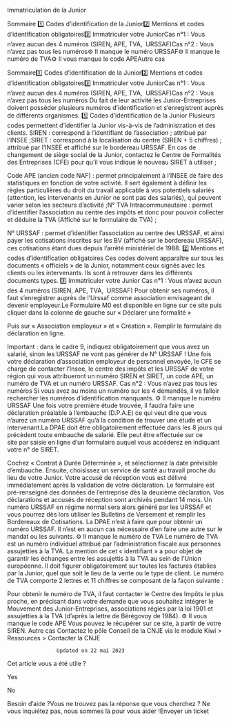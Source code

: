 



Immatriculation de la Junior

Sommaire 
1️⃣ Codes d’identification de la Junior2️⃣ Mentions et codes d’identification obligatoires3️⃣ Immatriculer votre JuniorCas n°1 : Vous n’avez aucun des 4 numéros (SIREN, APE, TVA,  URSSAF)Cas n°2 : Vous n’avez pas tous les numéros⚙️ Il manque le numéro URSSAF⚙️ Il manque le numéro de TVA⚙️ Il vous manque le code APEAutre cas



Sommaire1️⃣ Codes d’identification de la Junior2️⃣ Mentions et codes d’identification obligatoires3️⃣ Immatriculer votre JuniorCas n°1 : Vous n’avez aucun des 4 numéros (SIREN, APE, TVA,  URSSAF)Cas n°2 : Vous n’avez pas tous les numéros
Du fait de leur activité les Junior-Entreprises doivent posséder plusieurs numéros d’identification et s’enregistrent auprès de différents organismes.
1️⃣ Codes d’identification de la Junior
Plusieurs codes permettent d’identifier la Junior vis-à-vis de l’administration et des clients.
SIREN : correspond à l’identifiant de l’association ; attribué par l’INSEE ;SIRET : correspond à la localisation du centre (SIREN + 5 chiffres) ; attribué par l’INSEE et affiché sur le bordereau URSSAF. En cas de changement de siège social de la Junior, contactez le Centre de Formalités des Entreprises (CFE) pour qu’il vous indique le nouveau SIRET à utiliser ;


Code APE (ancien code NAF) : permet principalement à l’INSEE de faire des statistiques en fonction de votre activité. Il sert également à définir les règles particulières du droit du travail applicable à vos potentiels salariés (attention, les intervenants en Junior ne sont pas des salariés), qui peuvent varier selon les secteurs d’activité ;N° TVA Intracommunautaire : permet d’identifier l’association au centre des impôts et donc pour pouvoir collecter et déduire la TVA (Affiché sur le formulaire de TVA) ;


N° URSSAF : permet d’identifier l’association au centre des URSSAF, et ainsi payer les cotisations inscrites sur les BV (affiché sur le bordereau URSSAF), ces cotisations étant dues depuis l’arrêté ministériel de 1988.
2️⃣ Mentions et codes d’identification obligatoires
Ces codes doivent apparaître sur tous les documents « officiels » de la Junior, notamment ceux signés avec les clients ou les intervenants. Ils sont à retrouver dans les différents documents types.
3️⃣ Immatriculer votre Junior
Cas n°1 : Vous n’avez aucun des 4 numéros (SIREN, APE, TVA,  URSSAF)
Pour obtenir ses numéros, il faut s’enregistrer auprès de l’Urssaf comme association envisageant de devenir employeur.Le Formulaire M0 est disponible en ligne sur ce site puis cliquer dans la colonne de gauche sur « Déclarer une formalité »

Puis sur « Association employeur » et « Création ».
Remplir le formulaire de déclaration en ligne.


Important : dans le cadre 9, indiquez obligatoirement que vous avez un salarié, sinon les URSSAF ne vont pas générer de N° URSSAF !
Une fois votre déclaration d’association employeur de personnel envoyée, le CFE se charge de contacter l’Insee, le centre des impôts et les URSSAF de votre région qui vous attribueront un numéro SIREN et SIRET, un code APE, un numéro de TVA et un numéro URSSAF.
Cas n°2 : Vous n’avez pas tous les numéros
Si vous avez au moins un numéro sur les 4 demandés, il va falloir rechercher les numéros d’identification manquants.
⚙️ Il manque le numéro URSSAF
Une fois votre première étude trouvée, il faudra faire une déclaration préalable à l’embauche (D.P.A.E) ce qui veut dire que vous n’aurez un numéro URSSAF qu’à la condition de trouver une étude et un intervenant.La DPAE doit être obligatoirement effectuée dans les 8 jours qui précèdent toute embauche de salarié. Elle peut être effectuée sur ce site par saisie en ligne d’un formulaire auquel vous accéderez en indiquant votre n° de SIRET.



Cochez « Contrat à Durée Déterminée », et sélectionnez la date prévisible d’embauche.
Ensuite, choisissez un service de santé au travail proche du lieu de votre Junior.
Votre accusé de réception vous est délivré immédiatement après la validation de votre déclaration.
Le formulaire est pré-renseigné des données de l’entreprise dès la deuxième déclaration.
Vos déclarations et accusés de réception sont archivés pendant 14 mois. Un numéro URSSAF en régime normal sera alors généré par les URSSAF et vous pourrez dès lors utiliser les Bulletins de Versement et remplir les Bordereaux de Cotisations.
La DPAE n’est à faire que pour obtenir un numéro URSSAF. Il n’est en aucun cas nécessaire d’en faire une autre sur le mandat ou les suivants.
⚙️ Il manque le numéro de TVA
Le numéro de TVA est un numéro individuel attribué par l’administration fiscale aux personnes assujetties à la TVA. La mention de cet « identifiant » a pour objet de garantir les échanges entre les assujettis à la TVA au sein de l’Union européenne. Il doit figurer obligatoirement sur toutes les factures établies par la Junior, quel que soit le lieu de la vente ou le type de client.
Le numéro de TVA comporte 2 lettres et 11 chiffres se composant de la façon suivante :


Pour obtenir le numéro de TVA, il faut contacter le Centre des Impôts le plus proche, en précisant dans votre demande que vous souhaitez intégrer le Mouvement des Junior-Entreprises, associations régies par la loi 1901 et assujetties à la TVA (d’après la lettre de Bérégovoy de 1984).
⚙️ Il vous manque le code APE
Vous pouvez le récupérer sur ce site, à partir de votre SIREN.
Autre cas
Contactez le pôle Conseil de la CNJE via le module Kiwi > Ressources > Contacter la CNJE


					Updated on 22 mai 2023				



Cet article vous a été utile ?




Yes



No





Besoin d’aide ?Vous ne trouvez pas la réponse que vous cherchez ? Ne vous inquiétez pas, nous sommes là pour vous aider !Envoyer un ticket

